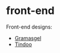 # front-end
Front-end designs:
<br/>
<ul>
  <li><a href="https://samarog.github.io/front-end/11.2.1%20Gramasgel%20Proto/index.html"> Gramasgel </a></li>
  <li><a href="https://samarog.github.io/front-end/11.2.1%20Gramasgel%20Proto/index.html"> Tindoo </a></li>
</ul>
